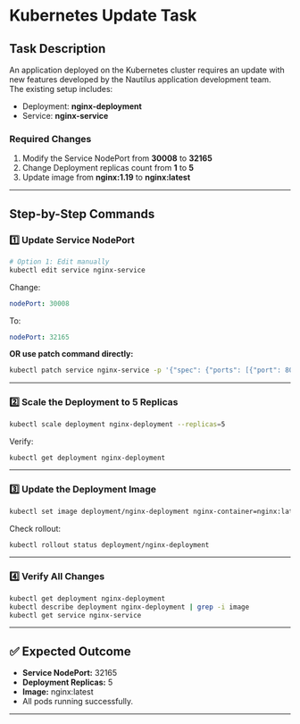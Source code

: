 
# Kubernetes Update Task

## Task Description
An application deployed on the Kubernetes cluster requires an update with new features developed by the Nautilus application development team.  
The existing setup includes:
- Deployment: **nginx-deployment**
- Service: **nginx-service**

### Required Changes
1. Modify the Service NodePort from **30008** to **32165**  
2. Change Deployment replicas count from **1** to **5**  
3. Update image from **nginx:1.19** to **nginx:latest**

---

## Step-by-Step Commands

### 1️⃣ Update Service NodePort
```bash
# Option 1: Edit manually
kubectl edit service nginx-service
````

Change:

```yaml
nodePort: 30008
```

To:

```yaml
nodePort: 32165
```

**OR use patch command directly:**

```bash
kubectl patch service nginx-service -p '{"spec": {"ports": [{"port": 80, "targetPort": 80, "nodePort": 32165}]}}'
```

---

### 2️⃣ Scale the Deployment to 5 Replicas

```bash
kubectl scale deployment nginx-deployment --replicas=5
```

Verify:

```bash
kubectl get deployment nginx-deployment
```

---

### 3️⃣ Update the Deployment Image

```bash
kubectl set image deployment/nginx-deployment nginx-container=nginx:latest
```

Check rollout:

```bash
kubectl rollout status deployment/nginx-deployment
```

---

### 4️⃣ Verify All Changes

```bash
kubectl get deployment nginx-deployment
kubectl describe deployment nginx-deployment | grep -i image
kubectl get service nginx-service
```

---

## ✅ Expected Outcome

* **Service NodePort:** 32165
* **Deployment Replicas:** 5
* **Image:** nginx:latest
* All pods running successfully.

---

